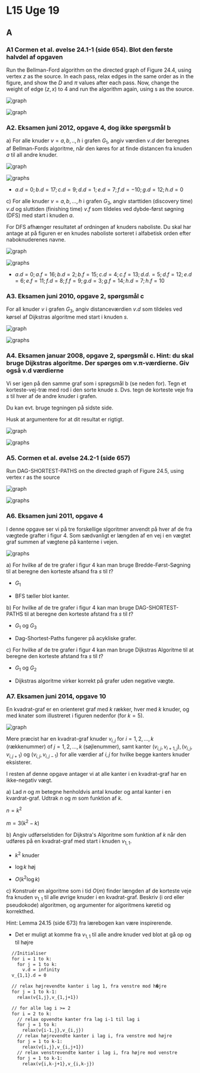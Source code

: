 # L15 Uge 19

## A

### A1 Cormen et al. øvelse 24.1-1 (side 654). Blot den første halvdel af opgaven

Run the Bellman-Ford algorithm on the directed graph of Figure 24.4, using vertex $z$ as the source. In each pass, relax edges in the same order as in the figure, and show the $D$ and $\pi$ values after each pass. Now, change the weight of edge $(z,x)$ to 4 and run the algorithm again, using s as the source.

![graph](1.png)

![graph](2.png)

### A2. Eksamen juni 2012, opgave 4, dog ikke spørgsmål b

a) For alle knuder $v = a,b,..,h$ i grafen $G_1$, angiv værdien $v.d$ der beregnes af Bellman-Fords algoritme, når den køres for at finde distancen fra knuden $a$ til all andre knuder.

![graph](3.png)

![graphs](4.png)

- $a.d = 0; b.d = 17; c.d = 9; d.d = 1; e.d = 7; f.d = -10; g.d = 12; h.d = 0$

c) For alle knuder $v = a,b,...,h$ i grafen $G_3$, angiv starttiden (discovery time) $v.d$ og sluttiden (finishing time) $v.f$ som tildeles ved dybde-først søgning (DFS) med start i knuden $a$.

For DFS afhænger resultatet af ordningen af knuders naboliste. Du skal har antage at på figuren er en knudes naboliste sorteret i alfabetisk orden efter naboknuderenes navne.

![graph](5.png)

![graphs](6.png)

- $a.d = 0; a.f = 16; b.d = 2; b.f = 15; c.d = 4; c.f = 13; d.d. = 5; d.f = 12; e.d = 6; e.f = 11; f.d = 8; f.f = 9; g.d = 3; g.f = 14; h.d = 7; h.f = 10$

### A3. Eksamen juni 2010, opgave 2, spørgsmål c

For all knuder $v$ i grafen $G_3$, angiv distanceværdien $v.d$ som tildeles ved kørsel af Dijkstras algoritme med start i knuden $s$.

![graph](7.png)

![graphs](8.png)

### A4. Eksamen januar 2008, opgave 2, spørgsmål c. Hint: du skal bruge Dijkstras algoritme. Der spørges om v.π-værdierne. Giv også v.d værdierne

Vi ser igen på den samme graf som i sprøgsmål b (se neden for). Tegn et korteste-vej-træ med rod i den sorte knude $s$. Dvs. tegn de korteste veje fra $s$ til hver af de andre knuder i grafen.

Du kan evt. bruge tegningen på sidste side.

Husk at argumentere for at dit resultat er rigtigt.

![graph](9.png)

![graphs](10.png)

### A5. Cormen et al. øvelse 24.2-1 (side 657)

Run DAG-SHORTEST-PATHS on the directed graph of Figure 24.5, using vertex r
as the source

![graph](11.png)

![graphs](12.png)

### A6. Eksamen juni 2011, opgave 4

I denne opgave ser vi på tre forskellige slgoritmer anvendt på hver af de fra vægtede grafter i figur 4. Som sædvanligt er længden af en vej i en vægtet graf summen af vægtene på kanterne i vejen.

![graphs](13.png)

a) For hvilke af de tre grafer i figur 4 kan man bruge Bredde-Først-Søgning til at beregne den korteste afsand fra $s$ til $t$?

- $G_1$

- BFS tæller blot kanter.

b) For hvilke af de tre grafer i figur 4 kan man bruge DAG-SHORTEST-PATHS til at beregne den korteste afstand fra $s$ til $t$?

- $G_1$ og $G_3$

- Dag-Shortest-Paths fungerer på acykliske grafer.

c) For hvilke af de tre grafer i figur 4 kan man bruge Dijkstras Algoritme til at beregne den korteste afstand fra $s$ til $t$?

- $G_1$ og $G_2$

- Dijkstras algoritme virker korrekt på grafer uden negative vægte.

### A7. Eksamen juni 2014, opgave 10

En kvadrat-graf er en orienteret graf med $k$ rækker, hver med $k$ knuder, og med knater som illustreret i figuren nedenfor (for $k = 5$).

![graph](14.png)

Mere præcist har en kvadrat-graf knuder $v_{i,j}$ for $i = 1, 2,..., k$ (rækkenummer) of $j = 1, 2,..., k$ (søjlenummer), samt kanter $(v_{i,j},v_{i+1,j}),(v_{i,j},v_{i,j+1})$ og $(v_{i,j},v_{i,j-1})$ for alle værdier af $i,j$ for hvilke begge kanters knuder eksisterer.

I resten af denne opgave antager vi at alle kanter i en kvadrat-graf har en ikke-negativ vægt.

a) Lad $n$ og $m$ betegne henholdvis antal knuder og antal kanter i en kvardrat-graf. Udtrak $n$ og $m$ som funktion af $k$.

$n = k^2$

$m = 3(k^2 - k)$

b) Angiv udførselstiden for Dijkstra's Algoritme som funktion af $k$ når den udføres på en kvadrat-graf med start i knuden $v_{1,1}$.

- $k^2$ knuder
- $\log k$ høj

- $O(k^2 \log k)$

c) Konstruér en algoritme som i tid $O(m)$ finder længden af de korteste veje fra knuden $v_{1,1}$ til alle øvrige knuder i en kvadrat-graf. Beskriv (i ord eller pseudokode) algoritmen, og argumenter for algoritmens køretid og korrekthed.

Hint: Lemma 24.15 (side 673) fra lærebogen kan være inspirerende.

- Det er muligt at komme fra $v_{1,1}$ til alle andre knuder ved blot at gå op og til højre

```txt
  //Initialiser
  for i = 1 to k:
    for j = 1 to k:
      v.d = infinity
  v_{1,1}.d = 0

  // relax højrevendte kanter i lag 1, fra venstre mod h�jre 
  for j = 1 to k-1:
    relax(v{1,j},v_{1,j+1})

  // for alle lag i >= 2
  for i = 2 to k:
    // relax opvendte kanter fra lag i-1 til lag i
    for j = 1 to k:
      relax(v{i-1,j},v_{i,j})
    // relax højrevendte kanter i lag i, fra venstre mod højre 
    for j = 1 to k-1:
      relax(v{i,j},v_{i,j+1})
    // relax venstrevendte kanter i lag i, fra højre mod venstre
    for j = 1 to k-1:
      relax(v{i,k-j+1},v_{i,k-j})
```
